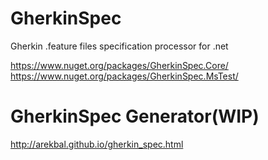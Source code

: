 # GherkinSpec
Gherkin .feature files specification processor for .net

https://www.nuget.org/packages/GherkinSpec.Core/
https://www.nuget.org/packages/GherkinSpec.MsTest/

# GherkinSpec Generator(WIP)
http://arekbal.github.io/gherkin_spec.html


